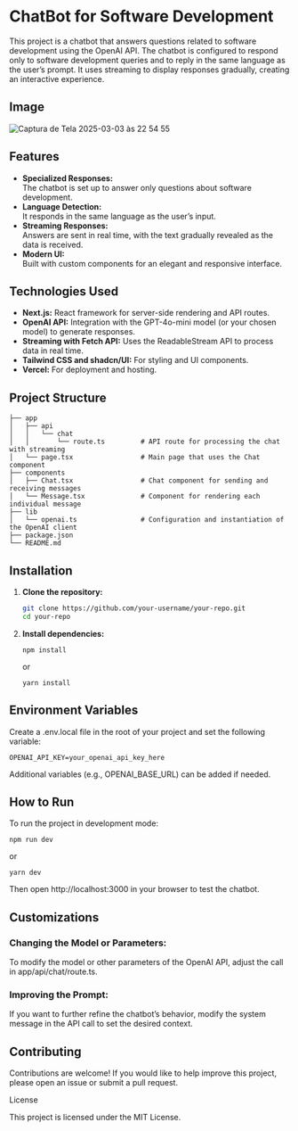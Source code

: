 # ChatBot for Software Development 

This project is a chatbot that answers questions related to software development using the OpenAI API. The chatbot is configured to respond only to software development queries and to reply in the same language as the user’s prompt. It uses streaming to display responses gradually, creating an interactive experience.

## Image
![Captura de Tela 2025-03-03 às 22 54 55](https://github.com/user-attachments/assets/c4453d25-4110-4ad2-b78c-018c178985be)

## Features
 
- **Specialized Responses:**  
  The chatbot is set up to answer only questions about software development.
- **Language Detection:**  
  It responds in the same language as the user’s input.
- **Streaming Responses:**  
  Answers are sent in real time, with the text gradually revealed as the data is received.
- **Modern UI:**  
  Built with custom components for an elegant and responsive interface.

## Technologies Used

- **Next.js:** React framework for server-side rendering and API routes.
- **OpenAI API:** Integration with the GPT-4o-mini model (or your chosen model) to generate responses.
- **Streaming with Fetch API:** Uses the ReadableStream API to process data in real time.
- **Tailwind CSS and shadcn/UI:** For styling and UI components.
- **Vercel:** For deployment and hosting.

## Project Structure
  ```
  ├── app
  │   ├── api
  │   │   └── chat
  │   │       └── route.ts         # API route for processing the chat with streaming
  │   └── page.tsx                 # Main page that uses the Chat component
  ├── components
  │   ├── Chat.tsx                 # Chat component for sending and receiving messages
  │   └── Message.tsx              # Component for rendering each individual message
  ├── lib
  │   └── openai.ts                # Configuration and instantiation of the OpenAI client
  ├── package.json
  └── README.md
  ```
## Installation

1. **Clone the repository:**

   ```bash
   git clone https://github.com/your-username/your-repo.git
   cd your-repo
   ```

2.	**Install dependencies:**

    ```
    npm install
    ```
    or
    ```
    yarn install
    ```

## Environment Variables

Create a .env.local file in the root of your project and set the following variable:

```
OPENAI_API_KEY=your_openai_api_key_here
```

Additional variables (e.g., OPENAI_BASE_URL) can be added if needed.

## How to Run

To run the project in development mode:

```
npm run dev
```
or
```
yarn dev
```

Then open http://localhost:3000 in your browser to test the chatbot.

## Customizations
### Changing the Model or Parameters:
To modify the model or other parameters of the OpenAI API, adjust the call in app/api/chat/route.ts.
### Improving the Prompt:
If you want to further refine the chatbot’s behavior, modify the system message in the API call to set the desired context.

## Contributing

Contributions are welcome! If you would like to help improve this project, please open an issue or submit a pull request.

License

This project is licensed under the MIT License.
